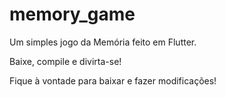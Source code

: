 # memory_game

Um simples jogo da Memória feito em Flutter.

Baixe, compile e divirta-se!

Fique à vontade para baixar e fazer modificações!


